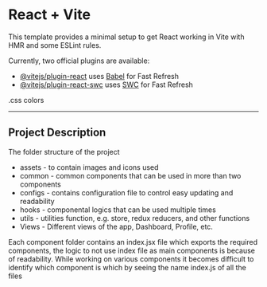 # React + Vite

This template provides a minimal setup to get React working in Vite with HMR and some ESLint rules.

Currently, two official plugins are available:

- [@vitejs/plugin-react](https://github.com/vitejs/vite-plugin-react/blob/main/packages/plugin-react/README.md) uses [Babel](https://babeljs.io/) for Fast Refresh
- [@vitejs/plugin-react-swc](https://github.com/vitejs/vite-plugin-react-swc) uses [SWC](https://swc.rs/) for Fast Refresh

.css colors

<hr/>

## Project Description

The folder structure of the project

- assets - to contain images and icons used
- common - common components that can be used in more than two components
- configs - contains configuration file to control easy updating and readability
- hooks - componental logics that can be used multiple times
- utils - utilities function, e.g. store, redux reducers, and other functions
- Views - Different views of the app, Dashboard, Profile, etc.

Each component folder contains an index.jsx file which exports the required components, the logic to not use index file as main components is because of readability.
While working on various components it becomes difficult to identify which component is which by seeing the name index.js of all the files
